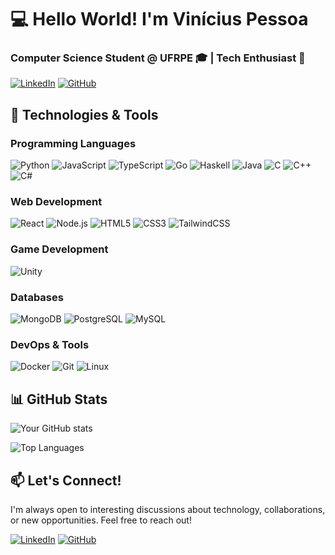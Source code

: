 # 💻 Hello World! I'm Vinícius Pessoa 
### Computer Science Student @ UFRPE 🎓 | Tech Enthusiast 🚀

[![LinkedIn](https://img.shields.io/badge/LinkedIn-0077B5?style=for-the-badge&logo=linkedin&logoColor=white)]([https://www.linkedin.com/in/yourprofile/](https://www.linkedin.com/in/vinicius-bezerra-b0920b284/))
[![GitHub](https://img.shields.io/badge/GitHub-100000?style=for-the-badge&logo=github&logoColor=white)](https://github.com/ViniciusBPessoa)
## 🔧 Technologies & Tools

### Programming Languages
![Python](https://img.shields.io/badge/Python-3776AB?style=for-the-badge&logo=python&logoColor=white)
![JavaScript](https://img.shields.io/badge/JavaScript-F7DF1E?style=for-the-badge&logo=javascript&logoColor=black)
![TypeScript](https://img.shields.io/badge/TypeScript-007ACC?style=for-the-badge&logo=typescript&logoColor=white)
![Go](https://img.shields.io/badge/Go-00ADD8?style=for-the-badge&logo=go&logoColor=white)
![Haskell](https://img.shields.io/badge/Haskell-5D4F85?style=for-the-badge&logo=haskell&logoColor=white)
![Java](https://img.shields.io/badge/Java-ED8B00?style=for-the-badge&logo=openjdk&logoColor=white)
![C](https://img.shields.io/badge/C-00599C?style=for-the-badge&logo=c&logoColor=white)
![C++](https://img.shields.io/badge/C++-00599C?style=for-the-badge&logo=c%2B%2B&logoColor=white)
![C#](https://img.shields.io/badge/C%23-239120?style=for-the-badge&logo=c-sharp&logoColor=white)

### Web Development
![React](https://img.shields.io/badge/React-20232A?style=for-the-badge&logo=react&logoColor=61DAFB)
![Node.js](https://img.shields.io/badge/Node.js-43853D?style=for-the-badge&logo=node.js&logoColor=white)
![HTML5](https://img.shields.io/badge/HTML5-E34F26?style=for-the-badge&logo=html5&logoColor=white)
![CSS3](https://img.shields.io/badge/CSS3-1572B6?style=for-the-badge&logo=css3&logoColor=white)
![TailwindCSS](https://img.shields.io/badge/Tailwind_CSS-38B2AC?style=for-the-badge&logo=tailwind-css&logoColor=white)

### Game Development
![Unity](https://img.shields.io/badge/Unity-100000?style=for-the-badge&logo=unity&logoColor=white)

### Databases
![MongoDB](https://img.shields.io/badge/MongoDB-4EA94B?style=for-the-badge&logo=mongodb&logoColor=white)
![PostgreSQL](https://img.shields.io/badge/PostgreSQL-316192?style=for-the-badge&logo=postgresql&logoColor=white)
![MySQL](https://img.shields.io/badge/MySQL-005C84?style=for-the-badge&logo=mysql&logoColor=white)

### DevOps & Tools
![Docker](https://img.shields.io/badge/Docker-2CA5E0?style=for-the-badge&logo=docker&logoColor=white)
![Git](https://img.shields.io/badge/Git-F05032?style=for-the-badge&logo=git&logoColor=white)
![Linux](https://img.shields.io/badge/Linux-FCC624?style=for-the-badge&logo=linux&logoColor=black)

## 📊 GitHub Stats

![Your GitHub stats](https://github-readme-stats.vercel.app/api?username=ViniciusBPessoa&show_icons=true&theme=radical&hide_border=true)

![Top Languages](https://github-readme-stats.vercel.app/api/top-langs/?username=ViniciusBPessoa&layout=compact&theme=radical&hide_border=true&exclude_repo=github-readme-stats,anuraghazra.github.io)

## 📫 Let's Connect!
I'm always open to interesting discussions about technology, collaborations, or new opportunities. Feel free to reach out!

[![LinkedIn](https://img.shields.io/badge/LinkedIn-0077B5?style=for-the-badge&logo=linkedin&logoColor=white)]([https://www.linkedin.com/in/yourprofile/](https://www.linkedin.com/in/vinicius-bezerra-b0920b284/))
[![GitHub](https://img.shields.io/badge/GitHub-100000?style=for-the-badge&logo=github&logoColor=white)](https://github.com/ViniciusBPessoa)
